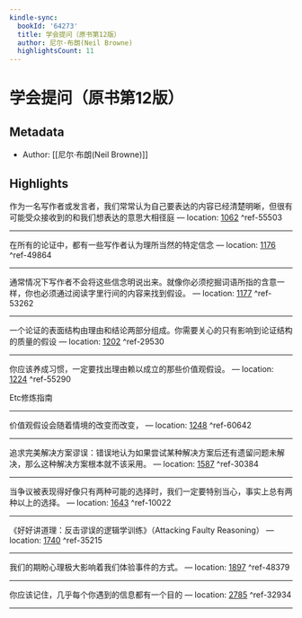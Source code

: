 ```yaml
---
kindle-sync:
  bookId: '64273'
  title: 学会提问（原书第12版）
  author: 尼尔·布朗(Neil Browne)
  highlightsCount: 11
---
```

# 学会提问（原书第12版）
## Metadata
* Author: [[尼尔·布朗(Neil Browne)]]

## Highlights
作为一名写作者或发言者，我们常常认为自己要表达的内容已经清楚明晰，但很有可能受众接收到的和我们想表达的意思大相径庭 — location: [1062]() ^ref-55503

---
在所有的论证中，都有一些写作者认为理所当然的特定信念 — location: [1176]() ^ref-49864

---
通常情况下写作者不会将这些信念明说出来。就像你必须挖掘词语所指的含意一样，你也必须通过阅读字里行间的内容来找到假设。 — location: [1177]() ^ref-53262

---
一个论证的表面结构由理由和结论两部分组成。你需要关心的只有影响到论证结构的质量的假设 — location: [1202]() ^ref-29530

---
你应该养成习惯，一定要找出理由赖以成立的那些价值观假设。 — location: [1224]() ^ref-55290

Etc修炼指南

---
价值观假设会随着情境的改变而改变， — location: [1248]() ^ref-60642

---
追求完美解决方案谬误：错误地认为如果尝试某种解决方案后还有遗留问题未解决，那么这种解决方案根本就不该采用。 — location: [1587]() ^ref-30384

---
当争议被表现得好像只有两种可能的选择时，我们一定要特别当心，事实上总有两种以上的选择。 — location: [1643]() ^ref-10022

---
《好好讲道理：反击谬误的逻辑学训练》（Attacking Faulty Reasoning） — location: [1740]() ^ref-35215

---
我们的期盼心理极大影响着我们体验事件的方式。 — location: [1897]() ^ref-48379

---
你应该记住，几乎每个你遇到的信息都有一个目的 — location: [2785]() ^ref-32934

---

